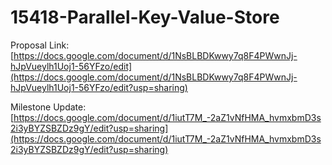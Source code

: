 # 15418-Parallel-Key-Value-Store

Proposal Link: [https://docs.google.com/document/d/1NsBLBDKwwy7q8F4PWwnJj-hJpVueylh1Uoj1-56YFzo/edit](https://docs.google.com/document/d/1NsBLBDKwwy7q8F4PWwnJj-hJpVueylh1Uoj1-56YFzo/edit?usp=sharing)

Milestone Update: [https://docs.google.com/document/d/1iutT7M_-2aZ1vNfHMA_hvmxbmD3s2i3yBYZSBZDz9gY/edit?usp=sharing](https://docs.google.com/document/d/1iutT7M_-2aZ1vNfHMA_hvmxbmD3s2i3yBYZSBZDz9gY/edit?usp=sharing)
